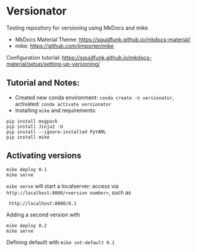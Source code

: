 # Versionator

Testing repository for versioning using MkDocs and mike

- MkDocs Material Theme: https://squidfunk.github.io/mkdocs-material/
- mike: https://github.com/jimporter/mike

Configuration tutorial: https://squidfunk.github.io/mkdocs-material/setup/setting-up-versioning/

## Tutorial and Notes:

- Created new conda environment: `conda create -n versionator`, activated: `conda activate versionator`
- Installing `mike` and requirements: 

```
pip install msgpack
pip install Jinja2 -U
pip install --ignore-installed PyYAML
pip install mike
```

## Activating versions

```
mike deploy 0.1
mike serve
```
`mike serve` will start a localserver: access via `http://localhost:8000/<version number>`, such as

```
 http://localhost:8000/0.1
```

Adding a second version with

```
mike deploy 0.2
mike serve
```

Defining defauilt with `mike set-default 0.1`